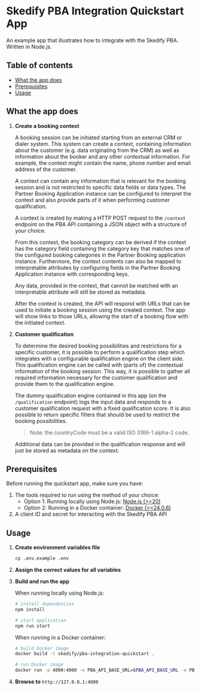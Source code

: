 # Skedify PBA Integration Quickstart App

An example app that illustrates how to integrate with the Skedify PBA. Written in Node.js.

## Table of contents

* [What the app does](#what-the-app-does)
* [Prerequisites](#prerequisites)
* [Usage](#usage)

## What the app does

1. **Create a booking context**

   A booking session can be initiated starting from an external CRM or dialer system. This system can create a context, containing information about the customer (e.g. data originating from the CRM) as well as information about the booker and any other contextual information. For example, the context might contain the name, phone number and email address of the customer.
   
   A context can contain any information that is relevant for the booking session and is not restricted to specific data fields or data types. The Partner Booking Application instance can be configured to interpret the context and also provide parts of it when performing customer qualification.
   
   A context is created by making a HTTP POST request to the `/context` endpoint on the PBA API containing a JSON object with a structure of your choice.

   From this context, the booking category can be derived if the context has the category field containing the category key that matches one of the configured booking categories in the Partner Booking application instance. Furthermore, the context contents can also be mapped to interpretable attributes by configuring fields in the Partner Booking Application instance with corresponding keys.
   
   Any data, provided in the context, that cannot be matched with an interpretable attribute will still be stored as metadata.

   After the context is created, the API will respond with URLs that can be used to initiate a booking session using the created context. The app will show links to those URLs, allowing the start of a booking flow with the initiated context.

1. **Customer qualification**

   To determine the desired booking possibilities and restrictions for a specific customer, it is possible to perform a qualification step which integrates with a configurable qualification engine on the client side. This qualification engine can be called with (parts of) the contextual information of the booking session. This way, it is possible to gather all required information necessary for the customer qualification and provide them to the qualification engine.

   The dummy qualification engine contained in this app (on the `/qualification` endpoint) logs the input data and responds to a customer qualification request with a fixed qualification score. It is also possible to return specific filters that should be used to restrict the booking possibilities.

   > Note: the countryCode must be a valid ISO 3166-1 alpha-2 code.
   
   Additional data can be provided in the qualification response and will just be stored as metadata on the context.
   
## Prerequisites

Before running the quickstart app, make sure you have:

1. The tools required to run using the method of your choice:
   - Option 1: Running locally using Node.js: [Node.js (>=20)](https://nodejs.org)
   - Option 2: Running in a Docker container: [Docker (>=24.0.6)](https://docs.docker.com/install/)
2. A client ID and secret for interacting with the Skedify PBA API

## Usage

1. **Create environment variables file**
   ```sh
   cp .env.example .env
   ```
2. **Assign the correct values for all variables**

3. **Build and run the app**

   When running locally using Node.js:
   ```sh
   # install dependencies
   npm install

   # start application
   npm run start
   ```
   
   When running in a Docker container:

   ```sh
   # build Docker image
   docker build -t skedify/pba-integration-quickstart .

   # run Docker image
   docker run -p 4000:4000 -e PBA_API_BASE_URL=$PBA_API_BASE_URL -e PBA_CLIENT_ID=$PBA_CLIENT_ID -e PBA_CLIENT_SECRET=$PBA_CLIENT_SECRET -e CLIENT_ID=$CLIENT_ID -e CLIENT_SECRET=$CLIENT_SECRET skedify/pba-integration-quickstart
   ```

4. **Browse to** `http://127.0.0.1:4000`
